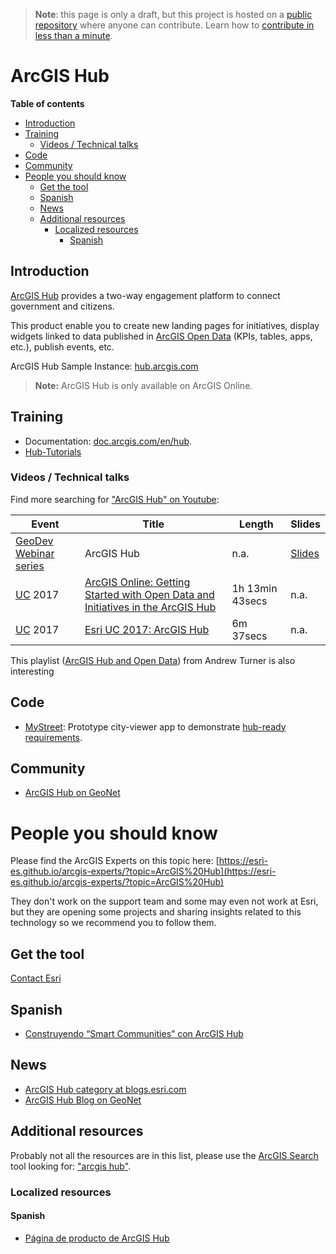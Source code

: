 > **Note**: this page is only a draft, but this project is hosted on a [public repository](https://github.com/hhkaos/awesome-arcgis) where anyone can contribute. Learn how to [contribute in less than a minute](https://github.com/hhkaos/awesome-arcgis/blob/master/CONTRIBUTING.md#contributions).

# ArcGIS Hub
<!-- START doctoc generated TOC please keep comment here to allow auto update -->
<!-- DON'T EDIT THIS SECTION, INSTEAD RE-RUN doctoc TO UPDATE -->
**Table of contents**

  - [Introduction](#introduction)
  - [Training](#training)
    - [Videos / Technical talks](#videos--technical-talks)
  - [Code](#code)
  - [Community](#community)
- [People you should know](#people-you-should-know)
  - [Get the tool](#get-the-tool)
  - [Spanish](#spanish)
  - [News](#news)
  - [Additional resources](#additional-resources)
    - [Localized resources](#localized-resources)
      - [Spanish](#spanish-1)

<!-- END doctoc generated TOC please keep comment here to allow auto update -->

## Introduction

[ArcGIS Hub](http://www.esri.com/arcgis/products/arcgis-hub) provides a two-way engagement platform to connect government and citizens.

This product enable you to create new landing pages for initiatives, display widgets linked to data published in
[ArcGIS Open Data](../arcgis-online/arcgis-open-data) (KPIs, tables, apps, etc.), publish events, etc.

ArcGIS Hub Sample Instance: [hub.arcgis.com](http://hub.arcgis.com/)

> **Note:** ArcGIS Hub is only available on ArcGIS Online.

## Training

* Documentation: [doc.arcgis.com/en/hub](https://doc.arcgis.com/en/hub/).
* [Hub-Tutorials](https://github.com/esridc/Hub-Tutorials)

### Videos / Technical talks

Find more searching for ["ArcGIS Hub" on Youtube](https://www.youtube.com/results?search_query=%22arcgis+hub%22):

|Event|Title|Length|Slides
|---|---|---|---|
|[GeoDev Webinar series](https://www.youtube.com/watch?v=8BObxY7ZtzA&list=PLGZUzt4E4O2ILC945g6dPRoRyyYTXoYmx) |ArcGIS Hub |n.a.|[Slides](https://johngravois.com/presentations/geodev-hub/#/)
|[UC](http://www.esri.com/about/events/uc) 2017|[ArcGIS Online: Getting Started with Open Data and Initiatives in the ArcGIS Hub](https://www.youtube.com/watch?v=HsFdhsWQiI8)|1h 13min 43secs|n.a.
|[UC](http://www.esri.com/about/events/uc) 2017|[Esri UC 2017: ArcGIS Hub](https://www.youtube.com/watch?v=7OrvBKEqQiU)|6m 37secs|n.a.|

This playlist ([ArcGIS Hub and Open Data](https://www.youtube.com/watch?v=HsFdhsWQiI8&list=PLJN4HgE09_NS_VL3TKG72EIGWXYBpBdYk)) from Andrew Turner is also interesting

## Code

* [MyStreet](https://github.com/Esri/MyStreet): Prototype city-viewer app to demonstrate [hub-ready requirements](https://github.com/Esri/MyStreet/blob/master/hub-ready.md).

## Community

* [ArcGIS Hub on GeoNet](https://community.esri.com/community/gis/web-gis/arcgis-hub)

# People you should know
Please find the ArcGIS Experts on this topic here: [https://esri-es.github.io/arcgis-experts/?topic=ArcGIS%20Hub](https://esri-es.github.io/arcgis-experts/?topic=ArcGIS%20Hub)

They don't work on the support team and some may even not work at Esri,
but they are opening some projects and sharing insights related to this
technology so we recommend you to follow them.

## Get the tool

[Contact Esri](http://www.esri.com/about-esri/contact#international)

## Spanish

* [Construyendo “Smart Communities” con ArcGIS Hub](https://www.youtube.com/watch?v=bBIkPkhU3zk)

## News

* [ArcGIS Hub category at blogs.esri.com](https://blogs.esri.com/esri/arcgis/category/arcgis-hub/)
* [ArcGIS Hub Blog on GeoNet](https://community.esri.com/community/gis/web-gis/arcgis-hub)

## Additional resources

Probably not all the resources are in this list, please use the [ArcGIS Search](https://esri-es.github.io/arcgis-search/) tool looking for: ["arcgis hub"](https://esri-es.github.io/arcgis-search/?amp%3Butm_source=opensearch&search=%22arcgis+hub%22&utm_campaign=awesome-list&utm_source=awesome-list&utm_medium=page).

### Localized resources

#### Spanish

* [Página de producto de ArcGIS Hub](http://www.esri.es/producto/arcgis-hub/)
